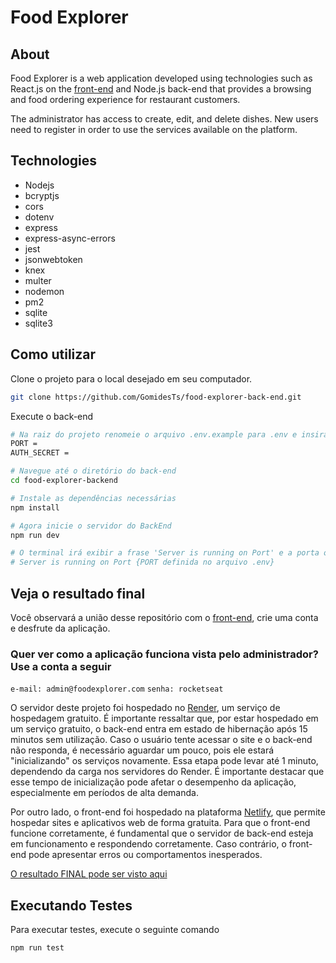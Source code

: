 # Food Explorer

## About

Food Explorer is a web application developed using technologies such as React.js on the [front-end](https://github.com/GabrielRiomar/backend_foodexplorer) and Node.js back-end that provides a browsing and food ordering experience for restaurant customers.

The administrator has access to create, edit, and delete dishes. New users need to register in order to use the services available on the platform.

## Technologies

- Nodejs
- bcryptjs
- cors
- dotenv
- express
- express-async-errors
- jest
- jsonwebtoken
- knex
- multer
- nodemon
- pm2
- sqlite
- sqlite3

## Como utilizar

Clone o projeto para o local desejado em seu computador.

```bash
git clone https://github.com/GomidesTs/food-explorer-back-end.git
```

Execute o back-end

```bash
# Na raiz do projeto renomeie o arquivo .env.example para .env e insira uma porta para a aplicação rodar e um secret para utilizar o jwt no projeto
PORT =
AUTH_SECRET =

# Navegue até o diretório do back-end
cd food-explorer-backend

# Instale as dependências necessárias
npm install

# Agora inicie o servidor do BackEnd
npm run dev

# O terminal irá exibir a frase 'Server is running on Port' e a porta onde a aplicação está sendo executada.
# Server is running on Port {PORT definida no arquivo .env}
```

## Veja o resultado final

Você observará a união desse repositório com o [front-end](https://github.com/GomidesTs/food-explorer-front-end), crie uma conta e desfrute da aplicação.

### Quer ver como a aplicação funciona vista pelo administrador? Use a conta a seguir

`e-mail: admin@foodexplorer.com` `senha: rocketseat`

O servidor deste projeto foi hospedado no [Render](https://render.com/), um serviço de hospedagem gratuito. É importante ressaltar que, por estar hospedado em um serviço gratuito, o back-end entra em estado de hibernação após 15 minutos sem utilização. Caso o usuário tente acessar o site e o back-end não responda, é necessário aguardar um pouco, pois ele estará "inicializando" os serviços novamente. Essa etapa pode levar até 1 minuto, dependendo da carga nos servidores do Render. É importante destacar que esse tempo de inicialização pode afetar o desempenho da aplicação, especialmente em períodos de alta demanda.

Por outro lado, o front-end foi hospedado na plataforma [Netlify](https://www.netlify.com/), que permite hospedar sites e aplicativos web de forma gratuita. Para que o front-end funcione corretamente, é fundamental que o servidor de back-end esteja em funcionamento e respondendo corretamente. Caso contrário, o front-end pode apresentar erros ou comportamentos inesperados.

[O resultado FINAL pode ser visto aqui](https://delicate-belekoy-60cb5c.netlify.app/)

## Executando Testes

Para executar testes, execute o seguinte comando

```bash
npm run test
```
